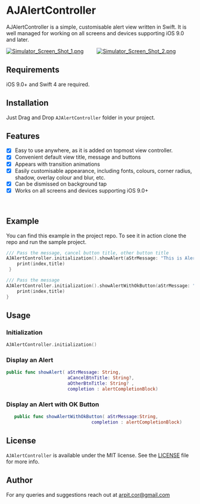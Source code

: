 # AJAlertController
AJAlertController is a simple, customisable alert view written in Swift.
It is well managed for working on all screens and devices supporting iOS 9.0 and later.


[![Simulator_Screen_Shot_1.png](https://s7.postimg.org/689x7jarv/Simulator_Screen_Shot_1.png)](https://postimg.org/image/g5ky0lidj/)
&nbsp; &nbsp; &nbsp; &nbsp;
[![Simulator_Screen_Shot_2.png](https://s7.postimg.org/n8stg7viz/Simulator_Screen_Shot_2.png)](https://postimg.org/image/v1jh871hz/)

## Requirements
iOS 9.0+ and Swift 4 are required. 

## Installation
Just Drag and Drop `AJAlertController` folder in your project. 

## Features

- [x] Easy to use anywhere, as it is added on topmost view controller.
- [x] Convenient default view title, message and buttons
- [x] Appears with transition animations
- [x] Easily customisable appearance, including fonts, colours, corner radius, shadow, overlay colour and blur, etc.
- [x] Can be dismissed on background tap
- [x] Works on all screens and devices supporting iOS 9.0+

<p>&nbsp;</p>

## Example

You can find this example in the project repo. To see it in action clone the repo and run the sample project.
 
```swift
/// Pass the message, cancel button title, other button title
AJAlertController.initialization().showAlert(aStrMessage: "This is Alert message with two buttons", aCancelBtnTitle: "NO", aOtherBtnTitle: "YES") { (index, title) in
    print(index,title)
 }
```

```swift
/// Pass the message
AJAlertController.initialization().showAlertWithOkButton(aStrMessage: "This is normal alert message") { (index, title) in
    print(index,title)
}
```

## Usage

### Initialization

```swift
AJAlertController.initialization()
```

### Display an Alert

```swift
public func showAlert( aStrMessage: String,
                       aCancelBtnTitle: String?,
                       aOtherBtnTitle: String? ,
                       completion : alertCompletionBlock) 
```

### Display an Alert with OK Button

```swift
   public func showAlertWithOkButton( aStrMessage:String,
                                completion : alertCompletionBlock)
```

## License

`AJAlertController` is available under the MIT license. See the [LICENSE](LICENSE) file for more info.

## Author
For any queries and suggestions reach out at arpit.cor@gmail.com
